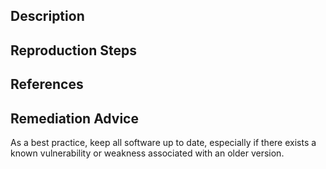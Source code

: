 ## Description


## Reproduction Steps


## References


## Remediation Advice

As a best practice, keep all software up to date, especially if there exists a known vulnerability or weakness associated with an older version.

